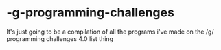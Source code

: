 # -g-programming-challenges
It's just going to be a compilation of all the programs i've made on the /g/ programming challenges 4.0 list thing
